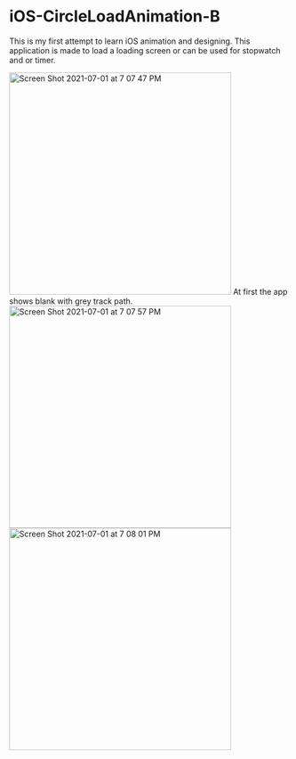 # iOS-CircleLoadAnimation-B
This is my first attempt to learn iOS animation and designing.
This application is made to load a loading screen or can be used for stopwatch and or timer.





<img width="399" alt="Screen Shot 2021-07-01 at 7 07 47 PM" src="https://user-images.githubusercontent.com/63312395/124199166-51fba180-daa0-11eb-95f3-c26e89548027.png">
At first the app shows blank with grey track path.
<img width="399" alt="Screen Shot 2021-07-01 at 7 07 57 PM" src="https://user-images.githubusercontent.com/63312395/124199188-6049bd80-daa0-11eb-848b-efab0c5128ff.png">
<img width="399" alt="Screen Shot 2021-07-01 at 7 08 01 PM" src="https://user-images.githubusercontent.com/63312395/124199190-617aea80-daa0-11eb-9758-dd351a675555.png">

